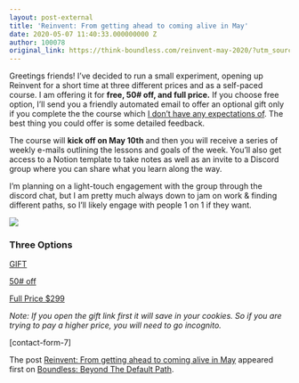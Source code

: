 ```yaml
---
layout: post-external
title: 'Reinvent: From getting ahead to coming alive in May'
date: 2020-05-07 11:40:33.000000000 Z
author: 100078
original_link: https://think-boundless.com/reinvent-may-2020/?utm_source=rss&utm_medium=rss&utm_campaign=reinvent-may-2020
---
```


Greetings friends! I’ve decided to run a small experiment, opening up Reinvent for a short time at three different prices and as a self-paced course. I am offering it for **free, 50# off, and full price.** If you choose free option, I’ll send you a friendly automated email to offer an optional gift only if you complete the the course which [I don’t have any expectations of](https://think-boundless.com/how-the-gift-economy-will-help-us-bridge-the-gap-to-a-better-working-world/). The best thing you could offer is some detailed feedback.

The course will **kick off on May 10th** and then you will receive a series of weekly e-mails outlining the lessons and goals of the week. You’ll also get access to a Notion template to take notes as well as an invite to a Discord group where you can share what you learn along the way.

I’m planning on a light-touch engagement with the group through the discord chat, but I am pretty much always down to jam on work & finding different paths, so I’ll likely engage with people 1 on 1 if they want.

![](https://i1.wp.com/think-boundless.com/wp-content/uploads/2020/03/reinvent-social2.jpg?resize=439#2C234&ssl=1)

### **Three Options**

[GIFT](https://reinvent.think-boundless.com/reinvent-selfpaced?coupon=GIFTREINVENT)

[50# off](https://reinvent.think-boundless.com/reinvent-selfpaced?coupon=50PERCENTOFF)

[Full Price $299](https://reinvent.think-boundless.com/reinvent-selfpaced)

_Note: If you open the gift link first it will save in your cookies. So if you are trying to pay a higher price, you will need to go incognito._

[contact-form-7]

The post [Reinvent: From getting ahead to coming alive in May](https://think-boundless.com/reinvent-may-2020/) appeared first on [Boundless: Beyond The Default Path](https://think-boundless.com).


